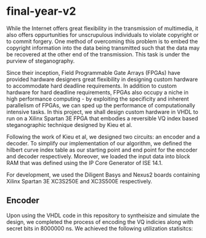 # final-year-v2

While the Internet offers great flexibility in the transmission of multimedia, it also offers oppurtunities for unscrupulous individuals to violate copyright or to commit forgery. One method of overcoming this problem is to embed the copyright information into the data being transmitted such that the data may be recovered at the other end of the transmission. This task is under the purview of steganography.

Since their inception, Field Programmable Gate Arrays (FPGAs) have provided hardware designers great flexibility in designing custom hardware to accommodate hard deadline requirements. In addition to custom hardware for hard deadline requirements, FPGAs also occupy a niche in high performance computing - by exploiting the specificity and inherent parallelism of FPGAs, we can sped up the performance of computationally intensive tasks. In this project, we shall design custom hardware in VHDL to run on a Xilinx Spartan 3E FPGA that embodies a reversible VQ index based steganographic technique designed by Kieu et al.

Following the work of Kieu et al, we designed two circuits: an encoder and a decoder. To simplify our implementation of our algorithm, we defined the hilbert curve index table as our starting point and end point for the encoder and decoder respectively. Moreover, we loaded the input data into block RAM that was defined using the IP Core Generator of ISE 14.1.

For development, we used the Diligent Basys and Nexus2 boards containing Xilinx Spartan 3E XC3S250E and XC3S500E respectively.

## Encoder

Upon using the VHDL code in this repository to syntheisize and simulate the design, we completed the process of encoding the VQ indicies along with secret bits in 8000000 ns. We achieved the following utilization statisitcs:
